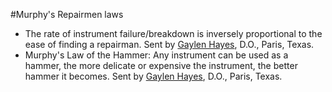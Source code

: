 #Murphy's Repairmen laws
* The rate of instrument failure/breakdown is inversely proportional to the ease of finding a repairman. Sent by [Gaylen Hayes](mailto:hayesfam@cox-internet.com), D.O., Paris, Texas.
* Murphy's Law of the Hammer: Any instrument can be used as a hammer, the more delicate or expensive the instrument, the better hammer it becomes. Sent by [Gaylen Hayes](mailto:hayesfam@cox-internet.com), D.O., Paris, Texas.